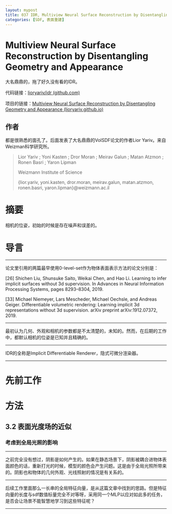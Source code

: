 ```yaml
---
layout: mypost
title: 037 IDR, Multiview Neural Surface Reconstruction by Disentangling Geometry and Appearance
categories: [SDF, 表面重建]
---
```


# Multiview Neural Surface Reconstruction by Disentangling Geometry and Appearance

大名鼎鼎的，拖了好久没有看的IDR。

代码链接：[lioryariv/idr (github.com)](https://github.com/lioryariv/idr)

项目的链接：[Multiview Neural Surface Reconstruction by Disentangling Geometry and Appearance (lioryariv.github.io)](https://lioryariv.github.io/idr/)

## 作者

都是很熟悉的面孔了。后面发表了大名鼎鼎的VolSDF论文的作者Lior Yariv。来自Weizman科学研究所。

>  Lior Yariv ; Yoni Kasten ; Dror Moran ; Meirav Galun ; Matan Atzmon ; Ronen Basri ; Yaron Lipman 
>
> Weizmann Institute of Science 
>
> {lior.yariv, yoni.kasten, dror.moran, meirav.galun, matan.atzmon, ronen.basri, yaron.lipman}@weizmann.ac.il

# 摘要

相机的位姿，初始的时候是存在噪声和误差的。

# 导言

---

论文里引用的两篇最早使用0-level-set作为物体表面表示方法的论文分别是：

[26] Shichen Liu, Shunsuke Saito, Weikai Chen, and Hao Li. Learning to  infer implicit surfaces without 3d supervision. In Advances in Neural  Information Processing Systems, pages 8293–8304, 2019.

[33] Michael Niemeyer, Lars Mescheder, Michael Oechsle, and Andreas  Geiger. Differentiable volumetric rendering: Learning implicit 3d  representations without 3d supervision. arXiv preprint arXiv:1912.07372, 2019.

---

最初认为几何、外观和相机的参数都是不太清楚的，未知的。然而，在后期的工作中，都默认相机的位姿是已知并且精确的。

---

IDR的全称是Implicit Differentiable Renderer，隐式可微分渲染器。

---

# 先前工作

# 方法

## 3.2 表面光度场的近似

### 考虑到全局光照的影响

---

之前完全没有想过，阴影是如何产生的。如果在静态场景下，阴影被耦合进物体表面颜色的话，重新打光的时候，模型的颜色会产生问题。这是由于全局光照所带来的。阴影也和物体的几何外观、光线照射的情况是有关系的。

---

后续工作里面那么一长串的全局特征向量，是从这篇文章中找到的思路。但是特征向量的长度与sdf数值标量完全不对等呀，采用同一个MLP以应对如此多的任务，是否会让场景不能智慧地学习到这些特征呢？

---


